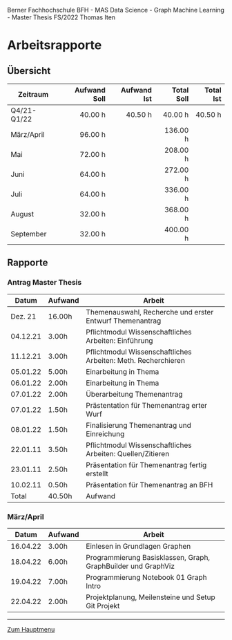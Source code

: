 Berner Fachhochschule BFH - MAS Data Science - Graph Machine Learning - Master Thesis FS/2022 Thomas Iten

# Arbeitsrapporte

## Übersicht

 Zeitraum  | Aufwand Soll | Aufwand Ist  | Total Soll   | Total Ist
---------- | -----------: | -----------: | -----------: | -----------:
Q4/21-Q1/22|      40.00 h |      40.50 h |      40.00 h |      40.50 h
März/April |      96.00 h |              |     136.00 h |
Mai        |      72.00 h |              |     208.00 h |
Juni       |      64.00 h |              |     272.00 h |
Juli       |      64.00 h |              |     336.00 h |
August     |      32.00 h |              |     368.00 h |
September  |      32.00 h |              |     400.00 h |


## Rapporte

### Antrag Master Thesis 

 Datum   | Aufwand  | Arbeit
-------- | -------- | ---------------------------------------------------------------
Dez. 21  |   16.00h | Themenauswahl, Recherche und erster Entwurf Themenantrag
04.12.21 |    3.00h | Pflichtmodul Wissenschaftliches Arbeiten: Einführung 
11.12.21 |    3.00h | Pflichtmodul Wissenschaftliches Arbeiten: Meth. Recherchieren 
05.01.22 |    5.00h | Einarbeitung in Thema
06.01.22 |    2.00h | Einarbeitung in Thema
07.01.22 |    2.00h | Überarbeitung Themenantrag
07.01.22 |    1.50h | Prästentation für Themenantrag erter Wurf
08.01.22 |    1.50h | Finalisierung Themenantrag und Einreichung
22.01.11 |    3.50h | Pflichtmodul Wissenschaftliches Arbeiten: Quellen/Zitieren
23.01.11 |    2.50h | Präsentation für Themenantrag fertig erstellt
10.02.11 |    0.50h | Präsentation für Themenantrag an BFH
Total    |   40.50h | Aufwand

### März/April

 Datum   | Aufwand  | Arbeit
-------- | -------- | ---------------------------------------------------------------
16.04.22 |    3.00h | Einlesen in Grundlagen Graphen
18.04.22 |    6.00h | Programmierung Basisklassen, Graph, GraphBuilder und GraphViz
19.04.22 |    7.00h | Programmierung Notebook 01 Graph Intro
22.04.22 |    2.00h | Projektplanung, Meilensteine und Setup Git Projekt


---
[Zum Hauptmenu](../README.md)